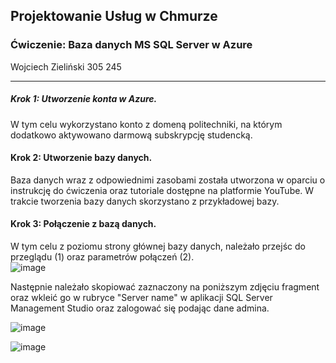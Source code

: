 ## Projektowanie Usług w Chmurze 
### Ćwiczenie: Baza danych MS SQL Server w Azure
Wojciech Zieliński
305 245

---

##### Krok 1: Utworzenie konta w Azure.
W tym celu wykorzystano konto z domeną politechniki, na którym dodatkowo aktywowano darmową subskrypcję studencką. 

#### Krok 2: Utworzenie bazy danych.
Baza danych wraz z odpowiednimi zasobami została utworzona w oparciu o instrukcję do ćwiczenia oraz tutoriale dostępne na platformie YouTube. W trakcie tworzenia bazy danych skorzystano z przykładowej bazy.

#### Krok 3: Połączenie z bazą danych.
W tym celu z poziomu strony głównej bazy danych, należało przejśc do przeglądu (1) oraz parametrów połączeń (2).  
![image](https://github.com/WojciechZ04/PUCH_lab/assets/120134082/9d8080ec-5774-4965-b184-b58d7adc612d)


Następnie należało skopiować zaznaczony na poniższym zdjęciu fragment oraz wkleić go w rubryce "Server name" w aplikacji SQL Server Management Studio oraz zalogować się podając dane admina.

![image](https://github.com/WojciechZ04/PUCH_lab/assets/120134082/80370780-860e-4f31-bf75-1581bf697eed)

![image](https://github.com/WojciechZ04/PUCH_lab/assets/120134082/d3212031-2eb7-4e60-b2b1-f74a1599b563)



